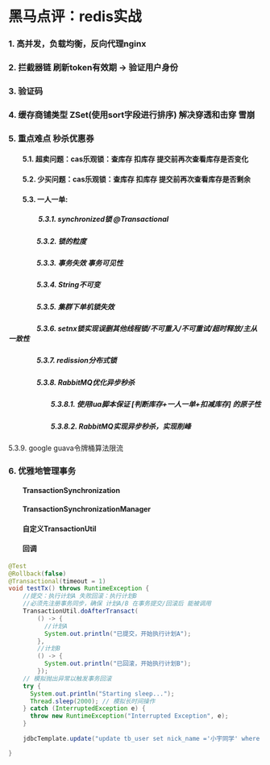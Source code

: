 # 黑马点评：redis实战
### 1. 高并发，负载均衡，反向代理nginx
### 2. 拦截器链 刷新token有效期 -> 验证用户身份
### 3. 验证码
### 4. 缓存商铺类型 ZSet(使用sort字段进行排序) 解决穿透和击穿 雪崩
### 5. 重点难点 秒杀优惠券
#### &emsp;&emsp;5.1. 超卖问题：cas乐观锁：查库存 扣库存 提交前再次查看库存是否变化
#### &emsp;&emsp;5.2. 少买问题：cas乐观锁：查库存 扣库存 提交前再次查看库存是否剩余
#### &emsp;&emsp;5.3. 一人一单:
##### &emsp;&emsp;&emsp;&emsp; 5.3.1. synchronized锁 @Transactional 
##### &emsp;&emsp;&emsp;&emsp;5.3.2. 锁的粒度 
##### &emsp;&emsp;&emsp;&emsp;5.3.3. 事务失效 事务可见性 
##### &emsp;&emsp;&emsp;&emsp;5.3.4. String不可变
##### &emsp;&emsp;&emsp;&emsp;5.3.5. 集群下单机锁失效 
##### &emsp;&emsp;&emsp;&emsp;5.3.6. setnx锁实现误删其他线程锁/不可重入/不可重试/超时释放/主从一致性
##### &emsp;&emsp;&emsp;&emsp;5.3.7. redission分布式锁	
##### &emsp;&emsp;&emsp;&emsp;5.3.8. RabbitMQ优化异步秒杀
##### &emsp;&emsp;&emsp;&emsp;&emsp;&emsp;5.3.8.1. 使用lua脚本保证 [判断库存+一人一单+扣减库存] 的原子性
##### &emsp;&emsp;&emsp;&emsp;&emsp;&emsp;5.3.8.2. RabbitMQ实现异步秒杀，实现削峰
5.3.9. google guava令牌桶算法限流
### 6. 优雅地管理事务
####   &emsp;&emsp;TransactionSynchronization
####   &emsp;&emsp;TransactionSynchronizationManager
####   &emsp;&emsp;自定义TransactionUtil
####   &emsp;&emsp;回调
```java
@Test
@Rollback(false)
@Transactional(timeout = 1)
void testTx() throws RuntimeException {
    //提交：执行计划A 失败回滚：执行计划B
    //必须先注册事务同步，确保 计划A/B 在事务提交/回滚后 能被调用
    TransactionUtil.doAfterTransact(
        () -> {
          //计划A
          System.out.println("已提交，开始执行计划A");
        },
        //计划B
        () -> {
          System.out.println("已回滚，开始执行计划B");
        });
    // 模拟抛出异常以触发事务回滚
    try {
      System.out.println("Starting sleep...");
      Thread.sleep(2000); // 模拟长时间操作
    } catch (InterruptedException e) {
      throw new RuntimeException("Interrupted Exception", e);
    }
    
    jdbcTemplate.update("update tb_user set nick_name ='小宇同学' where id = 1");

}
```
